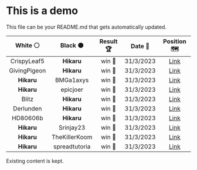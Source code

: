 # This is a demo

This file can be your README.md that gets automatically updated.

<!--START_SECTION:chessStats-->
<!-- Automatically generated with https://github.com/Balastrong/chess-stats-action -->

| White ⚪ | Black ⚫ | Result 🏆 | Date 📅 | Position 🗺️ |
|:---:|:---:|:---:|:---:|:---:|
| CrispyLeaf5 | **Hikaru** | win 🥇 | 31/3/2023 | <a href="http://www.ee.unb.ca/cgi-bin/tervo/fen.pl?select=8/2p1kp2/1p1n4/p1pP1qrK/P1P2p2/3P4/1P5P/8 w - -">Link</a> |
| GivingPigeon | **Hikaru** | win 🥇 | 31/3/2023 | <a href="http://www.ee.unb.ca/cgi-bin/tervo/fen.pl?select=r4r2/pp3Qpp/4p3/2Pk4/3n2pq/7P/PP3PP1/4RRK1 w - -">Link</a> |
| **Hikaru** | BMGa1axys | win 🥇 | 31/3/2023 | <a href="http://www.ee.unb.ca/cgi-bin/tervo/fen.pl?select=3qk3/2p1np2/8/3b4/p2K2pP/P7/1P3p1P/5R2 b - -">Link</a> |
| **Hikaru** | epicjoer | win 🥇 | 31/3/2023 | <a href="http://www.ee.unb.ca/cgi-bin/tervo/fen.pl?select=r1b2rk1/p1p2pB1/6Q1/2b1pP2/2ppK3/7P/PPP2PP1/R6R b - -">Link</a> |
| Blitz | **Hikaru** | win 🥇 | 31/3/2023 | <a href="http://www.ee.unb.ca/cgi-bin/tervo/fen.pl?select=8/4r3/p7/2p1Rp1p/2pk1K1P/6p1/P4PP1/8 w - -">Link</a> |
| Derlunden | **Hikaru** | win 🥇 | 31/3/2023 | <a href="http://www.ee.unb.ca/cgi-bin/tervo/fen.pl?select=r1b1k2r/pp3ppp/2n1p1n1/3q4/2Bb1P2/8/PPP1K1PP/RNBQ3R b kq -">Link</a> |
| HD80606b | **Hikaru** | win 🥇 | 31/3/2023 | <a href="http://www.ee.unb.ca/cgi-bin/tervo/fen.pl?select=r6r/pb3pNp/4p3/1p1k4/5p2/2PK4/PP3PPP/6NR w - -">Link</a> |
| **Hikaru** | Srinjay23 | win 🥇 | 31/3/2023 | <a href="http://www.ee.unb.ca/cgi-bin/tervo/fen.pl?select=r3k2r/6p1/p1n2P1p/1pQ2P2/4pK2/1B6/PPP2PPP/R6R b kq -">Link</a> |
| **Hikaru** | TheKillerKoom | win 🥇 | 31/3/2023 | <a href="http://www.ee.unb.ca/cgi-bin/tervo/fen.pl?select=r7/pp3r2/2pPP2k/2n1K3/3p2pP/1P1P4/1PP3P1/R6R b - -">Link</a> |
| **Hikaru** | spreadtutoria | win 🥇 | 31/3/2023 | <a href="http://www.ee.unb.ca/cgi-bin/tervo/fen.pl?select=5r2/ppp1N3/1bkpQ3/4p1B1/1PP1P3/2P4P/P5P1/R6K b - -">Link</a> |

<!--END_SECTION:chessStats-->

Existing content is kept.
